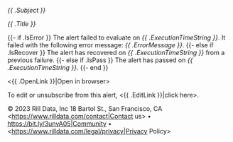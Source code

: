 *{{ .Subject }}*

*{{ .Title }}*

{{- if .IsError }}
The alert failed to evaluate on *{{ .ExecutionTimeString }}*. It failed with the following error message: _{{ .ErrorMessage }}_.
{{- else if .IsRecover }}
The alert has recovered on *{{ .ExecutionTimeString }}* from a previous failure.
{{- else if .IsPass }}
The alert has passed on *{{ .ExecutionTimeString }}*.
{{- end }}

<{{ .OpenLink }}|Open in browser>

To edit or unsubscribe from this alert, <{{ .EditLink }}|click here>.

© 2023 Rill Data, Inc
18 Bartol St., San Francisco, CA
<https://www.rilldata.com/contact|Contact us> • <https://bit.ly/3unvA05|Community> • <https://www.rilldata.com/legal/privacy|Privacy Policy>
